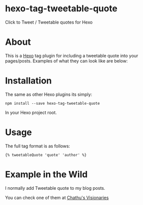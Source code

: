 # hexo-tag-tweetable-quote
Click to Tweet / Tweetable quotes for Hexo

# About

This is a [Hexo](https://hexo.io) tag plugin for including a tweetable quote into your pages/posts. Examples of what they can look like are below:



# Installation
The same as other Hexo plugins its simply:

```npm install --save hexo-tag-tweetable-quote```

In your Hexo project root.


# Usage

The full tag format is as follows:

```
{% tweetableQuote 'quote' 'author' %}
```


# Example in the Wild
I normally add Tweetable quote to my blog posts.

You can check one of them at [Chathu's Visionaries](http://chathu.me/about/)

